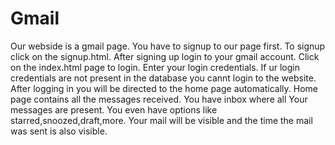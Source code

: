 # Gmail
Our webside is a gmail page.
You have to signup to our page first.
To signup click on the signup.html.
After signing up login to your gmail account.
Click on the index.html page to login.
Enter your login credentials.
If ur login credentials are not present in the database you cannt login to the website.
After logging in you will be directed to the home page automatically.
Home page contains all the messages received.
You have inbox where all Your messages are present.
You even have options like starred,snoozed,draft,more.
Your mail will be visible and the time the mail was sent is also visible.

